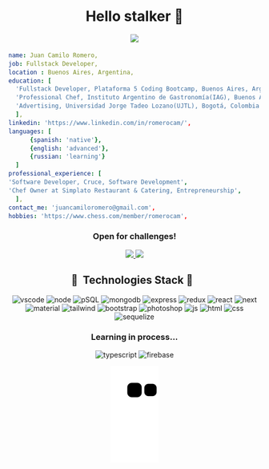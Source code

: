 <h1 align="center">Hello stalker 👋</h1>
<p align="center">
  <img src='https://media0.giphy.com/media/g3UsWHvZCR8eU43wL3/giphy.gif?cid=ecf05e47r9n73isaom4vn7mm5thlae4v49git1bg2mysbvt7&rid=giphy.gif&ct=g'/>
</p>

```yaml
name: Juan Camilo Romero,
job: Fullstack Developer,
location : Buenos Aires, Argentina,
education: [
  'Fullstack Developer, Plataforma 5 Coding Bootcamp, Buenos Aires, Argentina',
  'Professional Chef, Instituto Argentino de Gastronomía(IAG), Buenos Aires, Argentina',
  'Advertising, Universidad Jorge Tadeo Lozano(UJTL), Bogotá, Colombia'
  ],
linkedin: 'https://www.linkedin.com/in/romerocam/',
languages: [
      {spanish: 'native'},
      {english: 'advanced'},
      {russian: 'learning'}
  ]
professional_experience: [
'Software Developer, Cruce, Software Development',
'Chef Owner at Simplato Restaurant & Catering, Entrepreneurship',
  ],
contact_me: 'juancamiloromero@gmail.com',
hobbies: 'https://www.chess.com/member/romerocam',
```
<h3 align="center">Open for challenges!</h3>
<p align="center">
<a href="https://www.chess.com/member/romerocam">
  <img height="50" src="https://images.chesscomfiles.com/uploads/v1/images_users/tiny_mce/SamCopeland/phpmeXx6V.png"/>
</a>

<a href="https://www.linkedin.com/in/romerocam">
<img height="50" src="https://cdn.jsdelivr.net/gh/devicons/devicon/icons/linkedin/linkedin-original.svg" />
</a>
</p>




<h2 align="center"> 🚀 &nbsp;Technologies Stack 🚀 &nbsp;</h2>
<p align="center">
<img src="https://cdn.jsdelivr.net/gh/devicons/devicon/icons/vscode/vscode-original.svg" alt="vscode" width="55" height="55"/>
<img src="https://cdn.jsdelivr.net/gh/devicons/devicon/icons/nodejs/nodejs-original.svg" alt="node" width="55" height="55"/> 
<img src="https://cdn.jsdelivr.net/gh/devicons/devicon/icons/postgresql/postgresql-original.svg" alt="pSQL" width="55" height="55"/> 
<img src="https://cdn.jsdelivr.net/gh/devicons/devicon/icons/mongodb/mongodb-original.svg" alt="mongodb"width="55" height="55"/>
<img src="https://cdn.jsdelivr.net/gh/devicons/devicon/icons/express/express-original.svg" alt="express" width="55" height="55"/>
<img src="https://cdn.jsdelivr.net/gh/devicons/devicon/icons/redux/redux-original.svg" alt="redux" width="55" height="55"/>
<img src="https://cdn.jsdelivr.net/gh/devicons/devicon/icons/react/react-original.svg" alt="react" width="55" height="55"/>
<img src="https://cdn.jsdelivr.net/gh/devicons/devicon/icons/nextjs/nextjs-original.svg" alt="next" width="55" height="55"/> 
<img src="https://cdn.jsdelivr.net/gh/devicons/devicon/icons/materialui/materialui-original.svg" alt="material" width="55" height="55"/>
<img src="https://cdn.jsdelivr.net/gh/devicons/devicon/icons/tailwindcss/tailwindcss-plain.svg" alt="tailwind" width="55" height="55"/>
<img src="https://cdn.jsdelivr.net/gh/devicons/devicon/icons/bootstrap/bootstrap-original.svg" alt="bootstrap" width="55" height="55"/>
<img src="https://cdn.jsdelivr.net/gh/devicons/devicon/icons/photoshop/photoshop-line.svg" alt="photoshop" width="55" height="55"/>
<img src="https://cdn.jsdelivr.net/gh/devicons/devicon/icons/javascript/javascript-original.svg" alt="js" width="55" height="55"/>
<img src="https://cdn.jsdelivr.net/gh/devicons/devicon/icons/html5/html5-original.svg" alt="html" width="55" height="55"/>
<img src="https://cdn.jsdelivr.net/gh/devicons/devicon/icons/css3/css3-original.svg" alt="css" width="55" height="55"/>
<img src="https://cdn.jsdelivr.net/gh/devicons/devicon/icons/sequelize/sequelize-original.svg" alt="sequelize" width="55" height="55"/>
                    
</p>
<h3 align="center"> Learning in process... </h3>
<p align="center">
<img src="https://cdn.jsdelivr.net/gh/devicons/devicon/icons/typescript/typescript-original.svg" alt="typescript" width="55" height="55" />
<!-- <img src="https://cdn.jsdelivr.net/gh/devicons/devicon/icons/python/python-original.svg" alt="python" width="55" height="55"/> -->
<img src="https://cdn.jsdelivr.net/gh/devicons/devicon/icons/firebase/firebase-plain.svg"  alt="firebase" width="55" height="55" />
<!-- <img src="https://cdn.jsdelivr.net/gh/devicons/devicon/icons/angularjs/angularjs-original.svg" alt="angular" width="55" height="55"/> -->
            
                   
</p> 
<p align="center">
<img src="https://github.com/romerocam/romerocam/blob/output/github-contribution-grid-snake.svg"/>
</p>
